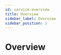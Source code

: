 ```yaml
---
id: service-overview
title: Overview
sidebar_label: Overview
sidebar_position: 1
---
```


# Overview